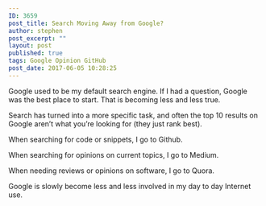 ```yaml
---
ID: 3659
post_title: Search Moving Away from Google?
author: stephen
post_excerpt: ""
layout: post
published: true
tags: Google Opinion GitHub
post_date: 2017-06-05 10:28:25
---
```

<p id="4b35" class="graf graf--p graf-after--h3">Google used to be my default search engine. If I had a question, Google was the best place to start. That is becoming less and less true.</p>
<p id="91c2" class="graf graf--p graf-after--p">Search has turned into a more specific task, and often the top 10 results on Google aren’t what you’re looking for (they just rank best).</p>
<p id="3f83" class="graf graf--p graf-after--p">When searching for code or snippets, I go to Github.</p>
<p id="bebf" class="graf graf--p graf-after--p">When searching for opinions on current topics, I go to Medium.</p>
<p id="ac30" class="graf graf--p graf-after--p">When needing reviews or opinions on software, I go to Quora.</p>
<p id="db13" class="graf graf--p graf-after--p graf--trailing">Google is slowly become less and less involved in my day to day Internet use.</p>